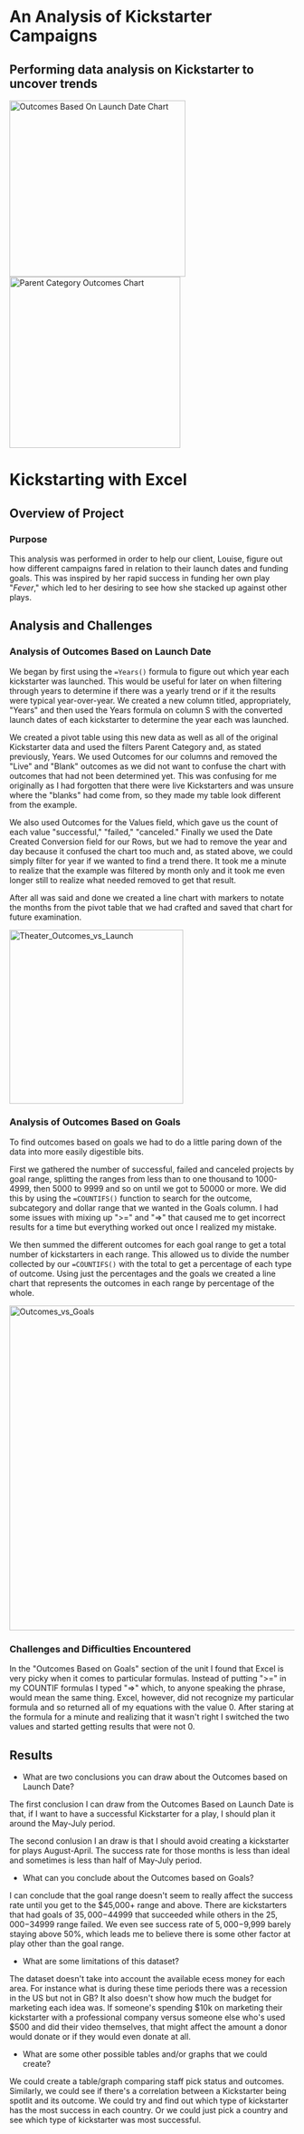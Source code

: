 # An Analysis of Kickstarter Campaigns
Performing data analysis on Kickstarter to uncover trends
---
<img width="311" alt="Outcomes Based On Launch Date Chart" src="https://user-images.githubusercontent.com/105998378/172029300-8859b515-e426-4147-9004-932575c68bdc.png">
<img width="302" alt="Parent Category Outcomes Chart" src="https://user-images.githubusercontent.com/105998378/172029394-3a0aeb25-bd06-4ce5-b7b2-36344131ffa7.png">

# Kickstarting with Excel

## Overview of Project

### Purpose
This analysis was performed in order to help our client, Louise, figure out how different campaigns fared in relation to their launch dates and funding goals. This was inspired by her rapid success in funding her own play "*Fever*," which led to her desiring to see how she stacked up against other plays.
## Analysis and Challenges

### Analysis of Outcomes Based on Launch Date
We began by first using the `=Years()` formula to figure out which year each kickstarter was launched. This would be useful for later on when filtering through years to determine if there was a yearly trend or if it the results were typical year-over-year. We created a new column titled, appropriately, "Years" and then used the Years formula on column S with the converted launch dates of each kickstarter to determine the year each was launched.

We created a pivot table using this new data as well as all of the original Kickstarter data and used the filters Parent Category and, as stated previously, Years. We used Outcomes for our columns and removed the "Live" and "Blank" outcomes as we did not want to confuse the chart with outcomes that had not been determined yet. This was confusing for me originally as I had forgotten that there were live Kickstarters and was unsure where the "blanks" had come from, so they made my table look different from the example.

We also used Outcomes for the Values field, which gave us the count of each value "successful," "failed," "canceled." Finally we used the Date Created Conversion field for our Rows, but we had to remove the year and day because it confused the chart too much and, as stated above, we could simply filter for year if we wanted to find a trend there. It took me a minute to realize that the example was filtered by month only and it took me even longer still to realize what needed removed to get that result.

After all was said and done we created a line chart with markers to notate the months from the pivot table that we had crafted and saved that chart for future examination. 

<img width="307" alt="Theater_Outcomes_vs_Launch" src="https://user-images.githubusercontent.com/105998378/172455280-501883eb-845c-48e9-9ede-9de0befee69a.png">

### Analysis of Outcomes Based on Goals
To find outcomes based on goals we had to do a little paring down of the data into more easily digestible bits. 

First we gathered the number of successful, failed and canceled projects by goal range, splitting the ranges from less than to one thousand to 1000-4999, then 5000 to 9999 and so on until we got to 50000 or more. We did this by using the `=COUNTIFS()` function to search for the outcome, subcategory and dollar range that we wanted in the Goals column. I had some issues with mixing up ">=" and "=>" that caused me to get incorrect results for a time but everything worked out once I realized my mistake. 

We then summed the different outcomes for each goal range to get a total number of kickstarters in each range. This allowed us to divide the number collected by our `=COUNTIFS()` with the total to get a percentage of each type of outcome. Using just the percentages and the goals we created a line chart that represents the outcomes in each range by percentage of the whole.

<img width="573" alt="Outcomes_vs_Goals" src="https://user-images.githubusercontent.com/105998378/172455463-af7b0294-66af-4311-b729-dae9cbb1cc8b.png">

### Challenges and Difficulties Encountered
In the "Outcomes Based on Goals" section of the unit I found that Excel is very picky when it comes to particular formulas. Instead of putting ">=" in my COUNTIF formulas I typed "=>" which, to anyone speaking the phrase, would mean the same thing. Excel, however, did not recognize my particular formula and so returned all of my equations with the value 0. After staring at the formula for a minute and realizing that it wasn't right I switched the two values and started getting results that were not 0. 
## Results

- What are two conclusions you can draw about the Outcomes based on Launch Date?

The first conclusion I can draw from the Outcomes Based on Launch Date is that, if I want to have a successful Kickstarter for a play, I should plan it around the May-July period.

The second conlusion I an draw is that I should avoid creating a kickstarter for plays August-April. The success rate for those months is less than ideal and sometimes is less than half of May-July period.

- What can you conclude about the Outcomes based on Goals?

I can conclude that the goal range doesn't seem to really affect the success rate until you get to the $45,000+ range and above. There are kickstarters that had goals of $35,000-$44999 that succeeded while others in the $25,000-$34999 range failed. We even see success rate of $5,000-$9,999 barely staying above 50%, which leads me to believe there is some other factor at play other than the goal range. 

- What are some limitations of this dataset?

The dataset doesn't take into account the available ecess money for each area. For instance what is during these time periods there was a recession in the US but not in GB? It also doesn't show how much the budget for marketing each idea was. If someone's spending $10k on marketing their kickstarter with a professional company versus someone else who's used $500 and did their video themselves, that might affect the amount a donor would donate or if they would even donate at all.

- What are some other possible tables and/or graphs that we could create?

We could create a table/graph comparing staff pick status and outcomes. Similarly, we could see if there's a correlation between a Kickstarter being spotlit and its outcome. We could try and find out which type of kickstarter has the most success in each country. Or we could just pick a country and see which type of kickstarter was most successful. 
